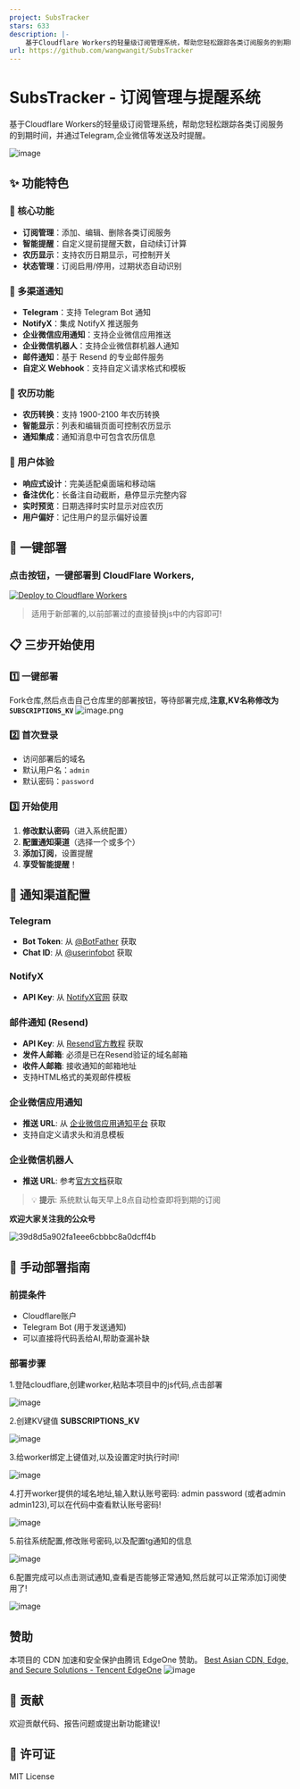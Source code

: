 ```yaml
---
project: SubsTracker
stars: 633
description: |-
    基于Cloudflare Workers的轻量级订阅管理系统，帮助您轻松跟踪各类订阅服务的到期时间，并通过Telegram发送及时提醒。
url: https://github.com/wangwangit/SubsTracker
---
```


# SubsTracker - 订阅管理与提醒系统

基于Cloudflare Workers的轻量级订阅管理系统，帮助您轻松跟踪各类订阅服务的到期时间，并通过Telegram,企业微信等发送及时提醒。

![image](https://github.com/user-attachments/assets/22ff1592-7836-4f73-aa13-24e9d43d7064)

## ✨ 功能特色

### 🎯 核心功能
- **订阅管理**：添加、编辑、删除各类订阅服务
- **智能提醒**：自定义提前提醒天数，自动续订计算
- **农历显示**：支持农历日期显示，可控制开关
- **状态管理**：订阅启用/停用，过期状态自动识别

### 📱 多渠道通知
- **Telegram**：支持 Telegram Bot 通知
- **NotifyX**：集成 NotifyX 推送服务
- **企业微信应用通知**：支持企业微信应用推送
- **企业微信机器人**：支持企业微信群机器人通知
- **邮件通知**：基于 Resend 的专业邮件服务
- **自定义 Webhook**：支持自定义请求格式和模板

### 🌙 农历功能
- **农历转换**：支持 1900-2100 年农历转换
- **智能显示**：列表和编辑页面可控制农历显示
- **通知集成**：通知消息中可包含农历信息

### 🎨 用户体验
- **响应式设计**：完美适配桌面端和移动端
- **备注优化**：长备注自动截断，悬停显示完整内容
- **实时预览**：日期选择时实时显示对应农历
- **用户偏好**：记住用户的显示偏好设置

## 🚀 一键部署

### 点击按钮，一键部署到 CloudFlare Workers,

[![Deploy to Cloudflare Workers](https://deploy.workers.cloudflare.com/button)](https://deploy.workers.cloudflare.com/?url=https://github.com/wangwangit/SubsTracker)


> 适用于新部署的,以前部署过的直接替换js中的内容即可!

## 📋 三步开始使用

### 1️⃣ 一键部署
Fork仓库,然后点击自己仓库里的部署按钮，等待部署完成,**注意,KV名称修改为 `SUBSCRIPTIONS_KV`**
![image.png](https://img.wangwangit.com/file/1751942578108_image.png)

### 2️⃣ 首次登录
- 访问部署后的域名
- 默认用户名：`admin`
- 默认密码：`password`

### 3️⃣ 开始使用
1. **修改默认密码**（进入系统配置）
2. **配置通知渠道**（选择一个或多个）
3. **添加订阅**，设置提醒
4. **享受智能提醒**！

## 🔧 通知渠道配置

### Telegram
- **Bot Token**: 从 [@BotFather](https://t.me/BotFather) 获取
- **Chat ID**: 从 [@userinfobot](https://t.me/userinfobot) 获取

### NotifyX
- **API Key**: 从 [NotifyX官网](https://www.notifyx.cn/) 获取

### 邮件通知 (Resend)
- **API Key**: 从 [Resend官方教程](https://developers.cloudflare.com/workers/tutorials/send-emails-with-resend/) 获取
- **发件人邮箱**: 必须是已在Resend验证的域名邮箱
- **收件人邮箱**: 接收通知的邮箱地址
- 支持HTML格式的美观邮件模板

### 企业微信应用通知
- **推送 URL**: 从 [企业微信应用通知平台](https://push.996007.icu) 获取
- 支持自定义请求头和消息模板

### 企业微信机器人
- **推送 URL**: 参考[官方文档](https://developer.work.weixin.qq.com/document/path/91770)获取


> 💡 **提示**: 系统默认每天早上8点自动检查即将到期的订阅


**欢迎大家关注我的公众号**

![39d8d5a902fa1eee6cbbbc8a0dcff4b](https://github.com/user-attachments/assets/96bae085-4299-4377-9958-9a3a11294efc)



## 🚀 手动部署指南

### 前提条件

- Cloudflare账户
- Telegram Bot (用于发送通知)
- 可以直接将代码丢给AI,帮助查漏补缺

### 部署步骤

1.登陆cloudflare,创建worker,粘贴本项目中的js代码,点击部署

![image](https://github.com/user-attachments/assets/ff4ac794-01e1-4916-b226-1f4f604dcbd3)


2.创建KV键值 **SUBSCRIPTIONS_KV**

![image](https://github.com/user-attachments/assets/c9ebaf3e-6015-4400-bb0a-1a55fd5e14d2)


3.给worker绑定上键值对,以及设置定时执行时间!

![image](https://github.com/user-attachments/assets/25b663b3-8e8e-4386-a499-9b6bf12ead76)


4.打开worker提供的域名地址,输入默认账号密码: admin  password (或者admin admin123),可以在代码中查看默认账号密码!

![image](https://github.com/user-attachments/assets/5dac1ce0-43a3-4642-925c-d9cf21076454)


5.前往系统配置,修改账号密码,以及配置tg通知的信息

![image](https://github.com/user-attachments/assets/f6db2089-28a1-439d-9de0-412ee4b2807f)


6.配置完成可以点击测试通知,查看是否能够正常通知,然后就可以正常添加订阅使用了!

![image](https://github.com/user-attachments/assets/af530379-332c-4482-9e6e-229a9e24775e)


## 赞助
本项目的 CDN 加速和安全保护由腾讯 EdgeOne 赞助。
[Best Asian CDN, Edge, and Secure Solutions - Tencent EdgeOne](https://edgeone.ai/?from=github)
![image](https://edgeone.ai/media/34fe3a45-492d-4ea4-ae5d-ea1087ca7b4b.png)

## 🤝 贡献

欢迎贡献代码、报告问题或提出新功能建议!

## 📜 许可证

MIT License



